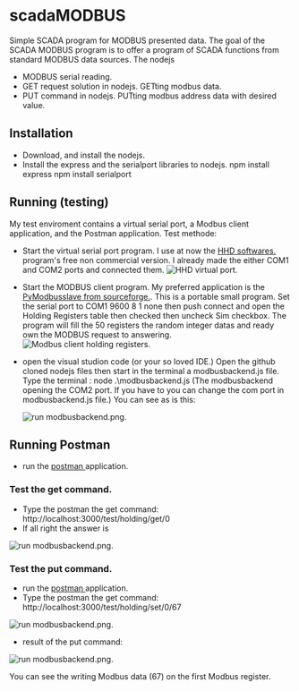 
# scadaMODBUS 
Simple SCADA program for MODBUS presented data.
The goal of the SCADA MODBUS program is to offer a program of SCADA functions from standard MODBUS data sources. The nodejs 


- MODBUS serial reading.
- GET request solution in nodejs. GETting modbus data.
- PUT command in nodejs. PUTting modbus address data with desired value.

## Installation

- Download, and install the nodejs.
- Install the express and the serialport libraries to nodejs.
npm install express
npm install serialport

## Running (testing)
My test enviroment contains a virtual serial port, a Modbus client application, and the Postman application. 
Test methode:
- Start the virtual serial port program. I use at now the <a href="https://www.hhdsoftware.com/" target="_blank">HHD softwares.</a> program's free non commercial version. I already made the either COM1 and COM2 ports and connected them.
![HHD virtual port.](resources/HHD_virtual_port.png)

- Start the MODBUS client program. My preferred application is the <a href="https://sourceforge.net/projects/pymodslave/" target="_blank">PyModbusslave from sourceforge.</a>. This is a portable small program. Set the serial port to COM1 9600 8 1 none then push connect and open the Holding Registers table then checked then uncheck Sim checkbox. The program will fill the 50 registers the random integer datas and ready own the MODBUS request to answering.
![Modbus client holding registers.](resources/Modbus_client_holding_registers.png)

- open the visual studion code (or your so loved IDE.) Open the github cloned nodejs files then start in the terminal a modbusbackend.js file. Type the terminal :
node .\modbusbackend.js (The modbusbackend opening the COM2 port. If you have to you can change the com port in modbusbackend.js file.)
You can see as is this: <p>
![run modbusbackend.png.](resources/run_modbusbackend.png)

 ## Running Postman
- run the <a href="https://www.postman.com/" target="_blank"> postman </a> application.

### Test the get command.
- Type the postman the get command:
http://localhost:3000/test/holding/get/0
- If all right the answer is

![run modbusbackend.png.](resources/Postman_get_0.png)

### Test the put command. 
- run the <a href="https://www.postman.com/" target="_blank"> postman </a> application.
- Type the postman the get command:
http://localhost:3000/test/holding/set/0/67


![run modbusbackend.png.](resources/Postman_put.png)

- result of the put command:

![run modbusbackend.png.](resources/Modbus_client_put_result.png)

You can see the writing Modbus data (67) on the first Modbus register.








